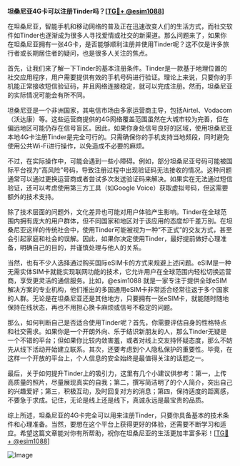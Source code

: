 **坦桑尼亚4G卡可以注册Tinder吗？[[TG💪+ @esim1088](https://t.me/s/esim1088)]**

在坦桑尼亚，智能手机和移动网络的普及正在迅速改变人们的生活方式，而社交软件如Tinder也逐渐成为很多人寻找爱情或社交的新渠道。那么问题来了，如果你在坦桑尼亚拥有一张4G卡，是否能够顺利注册并使用Tinder呢？这不仅是许多旅行者或长期居住者的疑问，也是很多人关注的焦点。

首先，让我们来了解一下Tinder的基本注册条件。Tinder是一款基于地理位置的社交应用程序，用户需要提供有效的手机号码进行验证。理论上来说，只要你的手机能正常接收短信验证码，并且网络连接稳定，就可以完成注册。然而，坦桑尼亚的实际情况可能会有所不同。

坦桑尼亚是一个非洲国家，其电信市场由多家运营商主导，包括Airtel、Vodacom（沃达康）等。这些运营商提供的4G网络覆盖范围虽然在大城市较为完善，但在偏远地区可能仍存在信号盲区。因此，如果你身处信号良好的区域，使用坦桑尼亚本地4G卡注册Tinder是完全可行的。只需确保你的手机支持当地频段，同时避免使用公共Wi-Fi进行操作，以免造成不必要的麻烦。

不过，在实际操作中，可能会遇到一些小障碍。例如，部分坦桑尼亚号码可能被国际平台视为“高风险”号码，导致注册过程中出现验证码无法接收的情况。这种问题通常可以通过更换运营商或者尝试多次发送验证码来解决。如果实在无法通过短信验证，还可以考虑使用第三方工具（如Google Voice）获取虚拟号码，但这需要额外的技术支持。

除了技术层面的问题外，文化差异也可能对用户体验产生影响。Tinder在全球范围内拥有庞大的用户群体，但不同国家和地区对于该应用的态度却千差万别。在坦桑尼亚这样的传统社会中，使用Tinder可能被视为一种“不正式”的交友方式，甚至会引起家庭和社会的误解。因此，如果你决定使用Tinder，最好提前做好心理准备，明确自己的目的，并谨慎处理与他人的关系。

当然，也有不少人选择通过购买国际eSIM卡的方式来规避上述问题。eSIM是一种无需实体SIM卡就能实现联网功能的技术，它允许用户在全球范围内轻松切换运营商，享受更灵活的通信服务。比如，@esim1088 就是一家专注于提供全球eSIM解决方案的专业机构，他们推出的多国通用eSIM卡非常适合经常往返于多个国家的人群。无论是在坦桑尼亚还是其他地方，只要拥有一张eSIM卡，就能随时随地保持在线状态，再也不用担心换卡麻烦或信号不稳定的问题。

那么，如何判断自己是否适合使用Tinder呢？首先，你需要评估自身的性格特点和社交需求。如果你是一个开朗外向、乐于结识新朋友的人，那么Tinder无疑是一个不错的平台；但如果你比较内敛害羞，或者对线上交友持怀疑态度，那么不妨先从线下活动开始建立联系。其次，还要考虑到个人隐私保护的重要性。毕竟，在这样一个开放的平台上，个人信息的安全始终是最值得关注的话题之一。

最后，关于如何提升Tinder上的吸引力，这里有几个小建议供参考：第一，上传高质量的照片，尽量展现真实的自我；第二，撰写简洁明了的个人简介，突出自己的兴趣爱好；第三，积极互动，及时回复对方的消息；第四，保持适度的距离感，不要急于求成。记住，无论是线上还是线下，真诚永远是最宝贵的品质。

综上所述，坦桑尼亚的4G卡完全可以用来注册Tinder，只要你具备基本的技术条件和心理准备。当然，要想在这个平台上获得更好的体验，还需要不断学习和适应。希望这篇文章能对你有所帮助，祝你在坦桑尼亚的生活更加丰富多彩！[[TG💪+ @esim1088](https://t.me/s/esim1088)] 

![Image](https://i.postimg.cc/4NQfJmqS/Snipaste-2025-05-13-00-14-12.png)